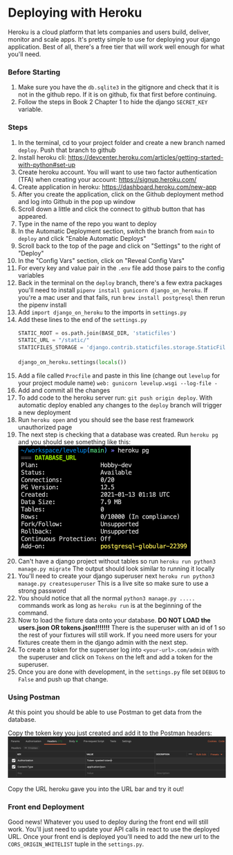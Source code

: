 # Deploying with Heroku
Heroku is a cloud platform that lets companies and users build, deliver, monitor and scale apps. It's pretty simple to use for deploying your django application. Best of all, there's a free tier that will work well enough for what you'll need.

### Before Starting
1. Make sure you have the `db.sqlite3` in the gitignore and check that it is not in the github repo. If it is on github, fix that first before continuing.
2. Follow the steps in Book 2 Chapter 1 to hide the django `SECRET_KEY` variable.

### Steps
1. In the terminal, cd to your project folder and create a new branch named `deploy`. Push that branch to github
1. Install heroku cli: https://devcenter.heroku.com/articles/getting-started-with-python#set-up
1. Create heroku account. You will want to use two factor authentication (TFA) when creating your account: https://signup.heroku.com/
2. Create application in heroku: https://dashboard.heroku.com/new-app
3. After you create the application, click on the Github deployment method and log into Github in the pop up window
4. Scroll down a little and click the connect to github button that has appeared.
5. Type in the name of the repo you want to deploy
6. In the Automatic Deployment section, switch the branch from `main` to `deploy` and click "Enable Automatic Deploys"
7. Scroll back to the top of the page and click on "Settings" to the right of "Deploy"
8. In the "Config Vars" section, click on "Reveal Config Vars"
9. For every key and value pair in the `.env` file add those pairs to the config variables
10. Back in the terminal on the `deploy` branch, there's a few extra packages you'll need to install `pipenv install gunicorn django_on_heroku`. If you're a mac user and that fails, run `brew install postgresql` then rerun the pipenv install
11. Add `import django_on_heroku` to the imports in `settings.py`
12. Add these lines to the end of the `settings.py`
    ```py
    STATIC_ROOT = os.path.join(BASE_DIR, 'staticfiles')
    STATIC_URL = "/static/"
    STATICFILES_STORAGE = 'django.contrib.staticfiles.storage.StaticFilesStorage'

    django_on_heroku.settings(locals())
    ```
4. Add a file called `Procfile` and paste in this line (change out `levelup` for your project module name) `web: gunicorn levelup.wsgi --log-file -`
1. Add and commit all the changes
1. To add code to the heroku server run: `git push origin deploy`. With automatic deploy enabled any changes to the `deploy` branch will trigger a new deployment
1. Run `heroku open` and you should see the base rest framework unauthorized page
1. The next step is checking that a database was created. Run `heroku pg` and you should see something like this:
![heroku pg output](./images/heroku_pg_output.png)
1. Can't have a django project without tables so run `heroku run python3 manage.py migrate` The output should look similar to running it locally
1. You'll need to create your django superuser next `heroku run python3 manage.py createsuperuser` This is a live site so make sure to use a strong password
1. You should notice that all the normal `python3 manage.py .....` commands work as long as `heroku run` is at the beginning of the command.
1. Now to load the fixture data onto your database. **DO NOT LOAD the users.json OR tokens.json!!!!!!!** There is the superuser with an id of 1 so the rest of your fixtures will still work. If you need more users for your fixtures create them in the django admin with the next step.
1. To create a token for the superuser log into `<your-url>.com/admin` with the superuser and click on `Tokens` on the left and add a token for the superuser.
1. Once you are done with development, in the `settings.py` file set `DEBUG` to `False` and push up that change.
### Using Postman

At this point you should be able to use Postman to get data from the database.

Copy the token key you just created and add it to the Postman headers:
![postman example headers](./images/postman_ex.png)

Copy the URL heroku gave you into the URL bar and try it out!


### Front end Deployment
Good news! Whatever you used to deploy during the front end will still work. You'll just need to update your API calls in react to use the deployed URL. Once your front end is deployed you'll need to add the new url to the `CORS_ORIGIN_WHITELIST` tuple in the `settings.py`.

